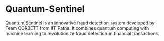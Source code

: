 # Quantum-Sentinel
Quantum Sentinel is an innovative fraud detection system developed by Team CORBETT from IIT Patna. It combines quantum computing with machine learning to revolutionize fraud detection in financial transactions.
